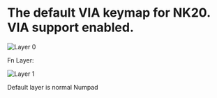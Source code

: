 # The default VIA keymap for NK20. VIA support enabled.

![Layer 0](https://i.imgur.com/ppJr9SO.png)

Fn Layer:

![Layer 1](https://i.imgur.com/wtO3GJ5.png)

Default layer is normal Numpad
